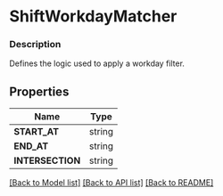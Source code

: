# ShiftWorkdayMatcher


### Description

Defines the logic used to apply a workday filter.

## Properties
Name | Type
------------ | -------------
**START_AT** | string
**END_AT** | string
**INTERSECTION** | string

[[Back to Model list]](../README.md#documentation-for-models) [[Back to API list]](../README.md#documentation-for-api-endpoints) [[Back to README]](../README.md)


